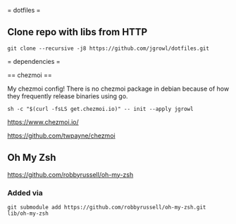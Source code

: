 = dotfiles =


## Clone repo with libs from HTTP

`git clone --recursive -j8 https://github.com/jgrowl/dotfiles.git`


= dependencies =

== chezmoi ==

My chezmoi config! There is no chezmoi package in debian because of how they frequently release binaries using go.

`sh -c "$(curl -fsLS get.chezmoi.io)" -- init --apply jgrowl`

https://www.chezmoi.io/

https://github.com/twpayne/chezmoi

## Oh My Zsh

https://github.com/robbyrussell/oh-my-zsh

### Added via

`git submodule add https://github.com/robbyrussell/oh-my-zsh.git lib/oh-my-zsh`
